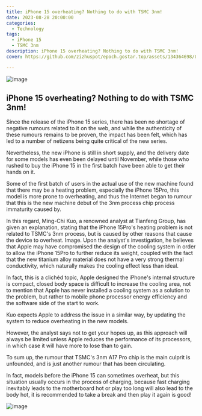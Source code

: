 ```yaml
---
title: iPhone 15 overheating? Nothing to do with TSMC 3nm!
date: 2023-08-28 20:00:00
categories:
  - Technology
tags:
  - iPhone 15
  - TSMC 3nm
description: iPhone 15 overheating? Nothing to do with TSMC 3nm!
cover: https://github.com/zizhuspot/epoch.gostar.top/assets/134364698/8b04b2e9-2780-4b81-9887-5cb88e62a6d4

---
```


![image](https://github.com/zizhuspot/epoch.gostar.top/assets/134364698/1a00fb47-450a-4549-9c2a-a7850db736dc)

## iPhone 15 overheating? Nothing to do with TSMC 3nm!

Since the release of the iPhone 15 series, there has been no shortage of negative rumours related to it on the web, and while the authenticity of these rumours remains to be proven, the impact has been felt, which has led to a number of netizens being quite critical of the new series.

Nevertheless, the new iPhone is still in short supply, and the delivery date for some models has even been delayed until November, while those who rushed to buy the iPhone 15 in the first batch have been able to get their hands on it.

Some of the first batch of users in the actual use of the new machine found that there may be a heating problem, especially the iPhone 15Pro, this model is more prone to overheating, and thus the Internet began to rumour that this is the new machine debut of the 3nm process chip process immaturity caused by.

In this regard, Ming-Chi Kuo, a renowned analyst at Tianfeng Group, has given an explanation, stating that the iPhone 15Pro's heating problem is not related to TSMC's 3nm process, but is caused by other reasons that cause the device to overheat.
Image.
Upon the analyst's investigation, he believes that Apple may have compromised the design of the cooling system in order to allow the iPhone 15Pro to further reduce its weight, coupled with the fact that the new titanium alloy material does not have a very strong thermal conductivity, which naturally makes the cooling effect less than ideal.

In fact, this is a clichéd topic, Apple designed the iPhone's internal structure is compact, closed body space is difficult to increase the cooling area, not to mention that Apple has never installed a cooling system as a solution to the problem, but rather to mobile phone processor energy efficiency and the software side of the start to work.

Kuo expects Apple to address the issue in a similar way, by updating the system to reduce overheating in the new models.

However, the analyst says not to get your hopes up, as this approach will always be limited unless Apple reduces the performance of its processors, in which case it will have more to lose than to gain.

To sum up, the rumour that TSMC's 3nm A17 Pro chip is the main culprit is unfounded, and is just another rumour that has been circulating.

In fact, models before the iPhone 15 can sometimes overheat, but this situation usually occurs in the process of charging, because fast charging inevitably leads to the motherboard hot or play too long will also lead to the body hot, it is recommended to take a break and then play it again is good!

![image](https://github.com/zizhuspot/epoch.gostar.top/assets/134364698/231ececa-4ced-4649-9f95-7eba74a68dee)
